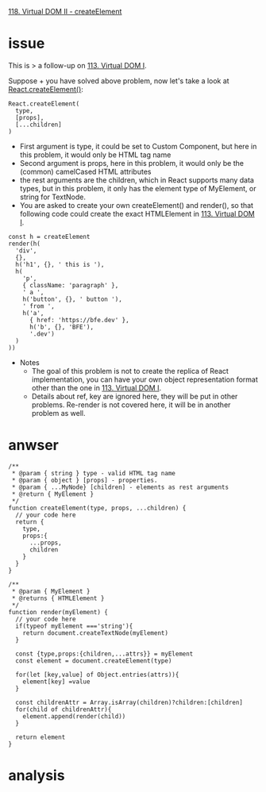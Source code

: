 [118. Virtual DOM II - createElement](https://bigfrontend.dev/problem/virtual-dom-II-createElement)
# issue #
This is > a follow-up on [113. Virtual DOM I](https://bigfrontend.dev/problem/Virtual-DOM-I).

Suppose + you have solved above problem, now let's take a look at [React.createElement()](https://reactjs.org/docs/react-api.html#createelement):
```
React.createElement(
  type,
  [props],
  [...children]
)
```
+ First argument is type, it could be set to Custom Component, but here in this problem, it would only be HTML tag name
+ Second argument is props, here in this problem, it would only be the (common) camelCased HTML attributes
+ the rest arguments are the children, which in React supports many data types, but in this problem, it only has the element type of MyElement, or string for TextNode.
+ You are asked to create your own createElement() and render(), so that following code could create the exact HTMLElement in [113. Virtual DOM I](https://bigfrontend.dev/problem/Virtual-DOM-I).
```
const h = createElement
render(h(
  'div',
  {},
  h('h1', {}, ' this is '),
  h(
    'p',
    { className: 'paragraph' },
    ' a ',
    h('button', {}, ' button '),
    ' from ',
    h('a', 
      { href: 'https://bfe.dev' }, 
      h('b', {}, 'BFE'),
      '.dev')
  )
))
```
+ Notes
  + The goal of this problem is not to create the replica of React implementation, you can have your own object representation format other than the one in [113. Virtual DOM I](https://bigfrontend.dev/problem/Virtual-DOM-I).
  + Details about ref, key are ignored here, they will be put in other problems. Re-render is not covered here, it will be in another problem as well.

# anwser #
```
/**
 * @param { string } type - valid HTML tag name
 * @param { object } [props] - properties.
 * @param { ...MyNode} [children] - elements as rest arguments
 * @return { MyElement }
 */
function createElement(type, props, ...children) {
  // your code here
  return {
    type,
    props:{
      ...props,
      children
    }
  }
}

/**
 * @param { MyElement }
 * @returns { HTMLElement } 
 */
function render(myElement) {
  // your code here
  if(typeof myElement ==='string'){
    return document.createTextNode(myElement)
  }

  const {type,props:{children,...attrs}} = myElement
  const element = document.createElement(type)

  for(let [key,value] of Object.entries(attrs)){
    element[key] =value
  }

  const childrenAttr = Array.isArray(children)?children:[children]
  for(child of childrenAttr){
    element.append(render(child))
  }

  return element
}
```
# analysis #
